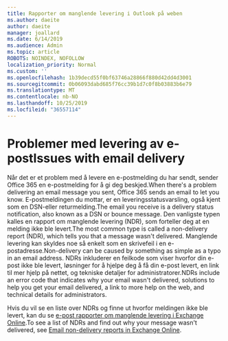 ```yaml
---
title: Rapporter om manglende levering i Outlook på weben
ms.author: daeite
author: daeite
manager: joallard
ms.date: 6/14/2019
ms.audience: Admin
ms.topic: article
ROBOTS: NOINDEX, NOFOLLOW
localization_priority: Normal
ms.custom: ''
ms.openlocfilehash: 1b39decd55f0bf63746a28866f880d42dd4d3001
ms.sourcegitcommit: 0b06093dabd685f76cc39b1d7c0f8b03883b6e79
ms.translationtype: MT
ms.contentlocale: nb-NO
ms.lasthandoff: 10/25/2019
ms.locfileid: "36557114"
---
```

# <a name="issues-with-email-delivery"></a><span data-ttu-id="d4f25-102">Problemer med levering av e-post</span><span class="sxs-lookup"><span data-stu-id="d4f25-102">Issues with email delivery</span></span>

<span data-ttu-id="d4f25-103">Når det er et problem med å levere en e-postmelding du har sendt, sender Office 365 en e-postmelding for å gi deg beskjed.</span><span class="sxs-lookup"><span data-stu-id="d4f25-103">When there's a problem delivering an email message you sent, Office 365 sends an email to let you know.</span></span> <span data-ttu-id="d4f25-104">E-postmeldingen du mottar, er en leveringsstatusvarsling, også kjent som en DSN-eller returmelding.</span><span class="sxs-lookup"><span data-stu-id="d4f25-104">The email you receive is a delivery status notification, also known as a DSN or bounce message.</span></span> <span data-ttu-id="d4f25-105">Den vanligste typen kalles en rapport om manglende levering (NDR), som forteller deg at en melding ikke ble levert.</span><span class="sxs-lookup"><span data-stu-id="d4f25-105">The most common type is called a non-delivery report (NDR), which tells you that a message wasn't delivered.</span></span> <span data-ttu-id="d4f25-106">Manglende levering kan skyldes noe så enkelt som en skrivefeil i en e-postadresse.</span><span class="sxs-lookup"><span data-stu-id="d4f25-106">Non-delivery can be caused by something as simple as a typo in an email address.</span></span> <span data-ttu-id="d4f25-107">NDRs inkluderer en feilkode som viser hvorfor din e-post ikke ble levert, løsninger for å hjelpe deg å få din e-post levert, en link til mer hjelp på nettet, og tekniske detaljer for administratorer.</span><span class="sxs-lookup"><span data-stu-id="d4f25-107">NDRs include an error code that indicates why your email wasn't delivered, solutions to help you get your email delivered, a link to more help on the web, and technical details for administrators.</span></span>

<span data-ttu-id="d4f25-108">Hvis du vil se en liste over NDRs og finne ut hvorfor meldingen ikke ble levert, kan du se [e-post rapporter om manglende levering i Exchange Online](https://docs.microsoft.com/exchange/mail-flow-best-practices/non-delivery-reports-in-exchange-online/non-delivery-reports-in-exchange-online).</span><span class="sxs-lookup"><span data-stu-id="d4f25-108">To see a list of NDRs and find out why your message wasn't delivered, see [Email non-delivery reports in Exchange Online](https://docs.microsoft.com/exchange/mail-flow-best-practices/non-delivery-reports-in-exchange-online/non-delivery-reports-in-exchange-online).</span></span>